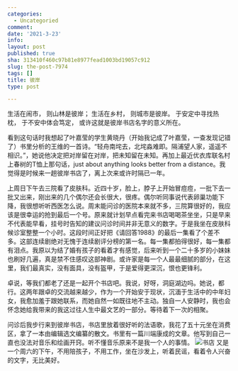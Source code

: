 ```yaml
---
categories:
  - Uncategoried
comment: 
date: '2021-3-23'
info: 
layout: post
published: true
sha: 313410f460c97b81e8977fead1003bd19057c912
slug: the-post-7974
tags: []
title: 彼岸
type: post

---
```


生活在闹市，
则山林是彼岸；
生活在乡村，
则城市是彼岸。
于安定中寻找热枕，
于不安中体会笃定，
或许这就是彼岸书店名字的意义所在。

看到这句话时我想起了叶嘉莹的学生黄晓丹（开始我记成了叶嘉莹，一查发现记错了）书里分析的王维的一首诗。“轻舟南垞去，北垞淼难即。隔浦望人家，遥遥不相识。”，她说他决定把对岸留在对岸，把未知留在未知。再加上最近优衣库联名村上春树的T恤上那句话，just about anything looks better from a distance。我觉得是时候来一趟彼岸书店了，离上次来或许时隔已一年。

上周日下午去三院看了皮肤科。近四十岁，脸上，脖子上开始冒痘痘，一批下去一批又出来，刚出来的几个偶尔还会长很大，很疼。偶尔听同事说代表卵巢功能下降，我很想听听西医怎么说。周末能问诊的医院本来就不多，三院算很好的，我应该是很幸运的抢到最后一个号。原来就计划早点看完来书店喝喝茶坐坐，只是早来不代表能早看，挂号时告知的建议问诊时间并非无意义的数字。于是我坐在皮肤科候诊室整整一个小时。这段时间正好把《请回答1988》的最后一集看了个差不多。这部连续剧绝对无愧于连续剧评分榜的第一名。每一集都拍得很好，每一集都有泪点。我原以为结了婚有孩子的看着才有感觉，后来听到一个二十多岁的小妹妹也刷好几遍，真是禁不住感叹这部神剧。或许家是每一个人最最细腻的部分，在这里，我们最真实，没有面具，没有盔甲，于是爱得更深沉，恨也更锋利。

卓说，等我们都老了还是一起开个书店吧。我说，好呀，洞庭湖边吗。她说，都行。这两年跟卓的交流越来越少，作为一个开始安于现状，沉湎于生活中的中年妇女，我愈加羞于跟她联系，而她自然一如既往地不主动。独自一人安静时，我也会怀念她给我带来的我这过往人生中最文艺的一部分。等待着下一次的相聚。

问诊后我步行来到彼岸书店，书店里放着很好听的法语歌，我花了五十元坐在消费区，拿了一本由编辑选文编纂的散文。书里有一篇川端康成的文章。他写到自己一直也没法对音乐和绘画开窍。听不懂音乐原来不是我一个人的事情。
![书店](https://img1.doubanio.com/view/status/l/public/5fa6d3001a07849.webp)
又是一个周六的下午，不用陪孩子，不用工作，坐在沙发上，听着民谣，看着令人兴奋的文字，无比美好。
